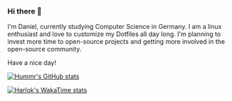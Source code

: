 ### Hi there 👋

I'm Daniel, currently studying Computer Science in Germany. I am a linux enthusiast and love to customize my Dotfiles all day long.
I'm planning to invest more time to open-source projects and getting more involved in the open-source community.

Have a nice day!

[![Hummr's GitHub stats](https://github-readme-stats.vercel.app/api?username=Hummr01&show_icons=true&theme=rose_pine)](https://github.com/anuraghazra/github-readme-stats)

[![Harlok's WakaTime stats](https://github-readme-stats.vercel.app/api/wakatime?username=Hummr&layout=compact&langs_count=10&theme=rose_pine)](https://github.com/anuraghazra/github-readme-stats)
<!--
**Hummr01/Hummr01** is a ✨ _special_ ✨ repository because its `README.md` (this file) appears on your GitHub profile.

Here are some ideas to get you started:

- 🔭 I’m currently working on ...
- 🌱 I’m currently learning ...
- 👯 I’m looking to collaborate on ...
- 🤔 I’m looking for help with ...
- 💬 Ask me about ...
- 📫 How to reach me: ...
- 😄 Pronouns: ...
- ⚡ Fun fact: ...
-->
